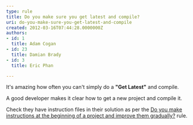 ```yaml
---
type: rule
title: Do you make sure you get latest and compile?
uri: do-you-make-sure-you-get-latest-and-compile
created: 2012-03-16T07:44:28.0000000Z
authors:
- id: 1
  title: Adam Cogan
- id: 23
  title: Damian Brady
- id: 3
  title: Eric Phan

---
```




<span class='intro'> <p>It's amazing how often you can't simply do a <strong>&quot;</strong><strong>Get Latest&quot;</strong> and compile.</p>
 </span>

<p>​A good developer makes it clear how to get a new project and compile it.</p>
<p>Check they have instruction files in their solution as per the <a href="/do-you-make-instructions-at-the-beginning-of-a-project-and-improve-them-gradually">Do you make instructions at the beginning of a project and improve them gradually?</a> rule.</p>



